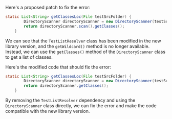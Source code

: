 Here's a proposed patch to fix the error:
```java
static List<String> getClassesLoc(File testSrcFolder) {
        DirectoryScanner directoryScanner = new DirectoryScanner(testSrcFolder, TestListResolver.getWildcard());
        return directoryScanner.scan().getClasses();
    }
```

We can see that the `TestListResolver` class has been modified in the new library version, and the `getWildcard()` method is no longer available. Instead, we can use the `getClasses()` method of the `DirectoryScanner` class to get a list of classes.

Here's the modified code that should fix the error:
```java
static List<String> getClassesLoc(File testSrcFolder) {
        DirectoryScanner directoryScanner = new DirectoryScanner(testSrcFolder);
        return directoryScanner.getClasses();
    }
```
By removing the `TestListResolver` dependency and using the `DirectoryScanner` class directly, we can fix the error and make the code compatible with the new library version.